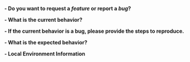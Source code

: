 <!--
If you are reporting a new issue, make sure that we do not have any duplicates
already open. You can ensure this by searching the issue list for this
repository (https://github.com/netlify/cli/issues). If there is a duplicate,
please close your issue and add a comment to the existing issue instead.

If you suspect your issue is a bug, please edit your issue description to
include the BUG REPORT INFORMATION shown below. If you fail to provide this
information within 7 days, we cannot debug your issue and will close it. We
will, however, reopen it if you later provide the information.

---------------------------------------------------
BUG REPORT INFORMATION
---------------------------------------------------
Use the commands below to provide key information from your environment:
You do NOT have to include this information if this is a FEATURE REQUEST
-->

**- Do you want to request a _feature_ or report a _bug_?**


**- What is the current behavior?**


**- If the current behavior is a bug, please provide the steps to reproduce.**


**- What is the expected behavior?**


**- Local Environment Information**
<!-- Paste the results of `netlify version` here -->
